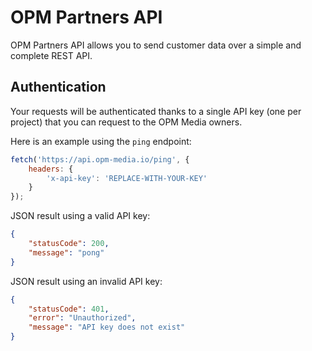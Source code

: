 # OPM Partners API

OPM Partners API allows you to send customer data over a simple and complete REST API.

## Authentication

Your requests will be authenticated thanks to a single API key (one per project) that you can request to the OPM Media owners.

Here is an example using the `ping` endpoint:

```js
fetch('https://api.opm-media.io/ping', {
    headers: {
        'x-api-key': 'REPLACE-WITH-YOUR-KEY'
    }
});
```

JSON result using a valid API key:
```json
{
    "statusCode": 200,
    "message": "pong"
}
```

JSON result using an invalid API key:
```json
{
    "statusCode": 401,
    "error": "Unauthorized",
    "message": "API key does not exist"
}
```
